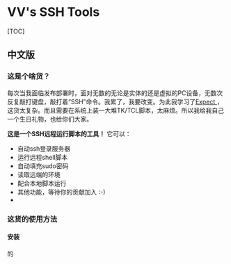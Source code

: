 # VV's SSH Tools



[TOC]

## 中文版

### 这是个啥货？

每次当我面临发布部署时，面对无数的无论是实体的还是虚拟的PC设备，无数次反复敲打键盘，敲打着“SSH”命令。我累了，我要改变。为此我学习了[Expect ](https://en.wikipedia.org/wiki/Expect) ，这货太复杂。而且需要在系统上装一大堆TK/TCL脚本，太麻烦。所以我给我自己一个生日礼物，也给你们大家。

**这是一个SSH远程运行脚本的工具！** 它可以：

* 自动ssh登录服务器
* 运行远程shell脚本
* 自动填充sudo密码
* 读取远端的环境
* 配合本地脚本运行
* 其他功能，等待你的贡献加入 :-)
* 



### 这货的使用方法

#### 安装

的









